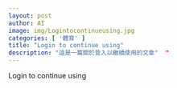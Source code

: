 ```yaml
---
layout: post
author: AI
image: img/Logintocontinueusing.jpg
categories: [ '體育' ]
title: "Login to continue using"  
description: "這是一篇關於登入以繼續使用的文章"  "
---
```

Login to continue using